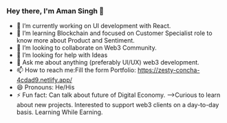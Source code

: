 ### Hey there, I'm Aman Singh 👋

- 🔭 I’m currently working on UI development with React.
- 🌱 I’m learning Blockchain and focused on Customer Specialist role to know more about Product and Sentiment. 
- 👯 I’m looking to collaborate on Web3 Community.
- 🤔 I’m looking for help with Ideas
- 💬 Ask me about anything (preferably UI/UX) web3 development.
- 📫 How to reach me:Fill the form Portfolio: https://zesty-concha-4cdad9.netlify.app/
- 😄 Pronouns: He/His
- ⚡ Fun fact: Can talk about future of Digital Economy.
-->Curious to learn about new projects. Interested to support web3 clients on a day-to-day basis.
Learning While Earning.
